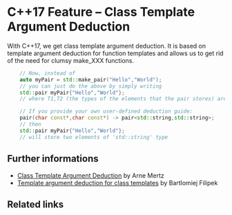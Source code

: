 # C++17 Feature – Class Template Argument Deduction
With C++17, we get class template argument deduction. It is based on template argument deduction for function templates and allows us to get rid of the need for clumsy make_XXX functions.

```cpp
	// Now, instead of
	auto myPair = std::make_pair("Hello","World");
	// you can just do the above by simply writing
	std::pair myPair{"Hello","World"};
	// where T1,T2 (the types of the elements that the pair stores) are deduced as 'const char*'

	// If you provide your own user-defined deduction guide:
	pair(char const*,char const*) -> pair<std::string,std::string>;
	// then
	std::pair myPair{"Hello","World"};
	// will store two elements of 'std::string' type
```

## Further informations
* [Class Template Argument Deduction](https://arne-mertz.de/2017/06/class-template-argument-deduction/) by Arne Mertz
* [Template argument deduction for class templates](http://www.bfilipek.com/2017/01/cpp17features.html#template-argument-deduction-for-class-templates) by Bartlomiej Filipek

## Related links


